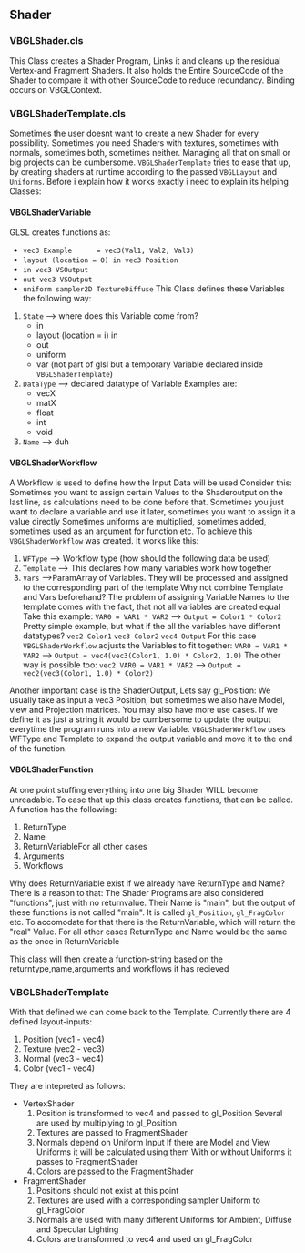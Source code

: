 ## Shader
### VBGLShader.cls
This Class creates a Shader Program, Links it and cleans up the residual Vertex-and Fragment Shaders.
It also holds the Entire SourceCode of the Shader to compare it with other SourceCode to reduce redundancy.
Binding occurs on VBGLContext.
### VBGLShaderTemplate.cls
Sometimes the user doesnt want to create a new Shader for every possibility.
Sometimes you need Shaders with textures, sometimes with normals, sometimes both, sometimes neither.
Managing all that on small or big projects can be cumbersome.
`VBGLShaderTemplate` tries to ease that up, by creating shaders at runtime according to the passed `VBGLLayout` and `Uniforms`.
Before i explain how it works exactly i need to explain its helping Classes:
#### VBGLShaderVariable
GLSL creates functions as:
* `vec3 Example      = vec3(Val1, Val2, Val3)`
* `layout (location = 0) in vec3 Position`
* `in vec3 VSOutput`
* `out vec3 VSOutput`
* `uniform sampler2D TextureDiffuse`
This Class defines these Variables the following way:
1. `State` --> where does this Variable come from?
    * in
    * layout (location = i) in
    * out
    * uniform
    * var (not part of glsl but a temporary Variable declared inside `VBGLShaderTemplate`)
2. `DataType` --> declared datatype of Variable
Examples are:
    * vecX
    * matX
    * float
    * int
    * void
3. `Name` --> duh
#### VBGLShaderWorkflow
A Workflow is used to define how the Input Data will be used
Consider this:
Sometimes you want to assign certain Values to the Shaderoutput on the last line, as calculations need to be done before that.
Sometimes you just want to declare a variable and use it later, sometimes you want to assign it a value directly
Sometimes uniforms are multiplied, sometimes added, sometimes used as an argument for function etc.
To achieve this `VBGLShaderWorkflow` was created.
It works like this:
1. `WFType` --> Workflow type (how should the following data be used)
2. `Template` --> This declares how many variables work how together
3. `Vars` -->ParamArray of Variables. They will be processed and assigned to the corresponding part of the template
Why not combine Template and Vars beforehand?
The problem of assigning Variable Names to the template comes with the fact, that not all variables are created equal
Take this example:
`VAR0 = VAR1 * VAR2` --> `Output = Color1 * Color2`
Pretty simple example, but what if the all the variables have different datatypes?
`vec2 Color1`
`vec3 Color2`
`vec4 Output`
For this case `VBGLShaderWorkflow` adjusts the Variables to fit together:
`VAR0 = VAR1 * VAR2` --> `Output = vec4(vec3(Color1, 1.0) * Color2, 1.0)`
The other way is possible too:
`vec2 VAR0 = VAR1 * VAR2` --> `Output = vec2(vec3(Color1, 1.0) * Color2)`

Another important case is the ShaderOutput, Lets say gl_Position:
We usually take as input a vec3 Position, but sometimes we also have Model, view and Projection matrices.
You may also have more use cases.
If we define it as just a string it would be cumbersome to update the output everytime the program runs into a new Variable.
`VBGLShaderWorkflow` uses WFType and Template to expand the output variable and move it to the end of the function.
#### VBGLShaderFunction
At one point stuffing everything into one big Shader WILL become unreadable. To ease that up this class creates functions, that can be called.
A function has the following:
1. ReturnType
2. Name
3. ReturnVariableFor all other cases
4. Arguments
5. Workflows

Why does ReturnVariable exist if we already have ReturnType and Name?
There is a reason to that:
The Shader Programs are also considered "functions", just with no returnvalue. Their Name is "main", but the output of these functions is not called "main".
It is called `gl_Position`, `gl_FragColor` etc. To accomodate for that there is the ReturnVariable, which will return the "real" Value.
For all other cases ReturnType and Name would be the same as the once in ReturnVariable

This class will then create a function-string based on the returntype,name,arguments and workflows it has recieved

### VBGLShaderTemplate
With that defined we can come back to the Template.
Currently there are 4 defined layout-inputs:
1. Position (vec1 - vec4)
2. Texture  (vec2 - vec3)
3. Normal   (vec3 - vec4)
4. Color    (vec1 - vec4)

They are intepreted as follows:
* VertexShader
    1. Position is transformed to vec4 and passed to gl_Position
        Several are used by multiplying to gl_Position
    2. Textures are passed to FragmentShader
    3. Normals depend on Uniform Input
        If there are Model and View Uniforms it will be calculated using them
        With or without Uniforms it passes to FragmentShader
    4. Colors are passed to the FragmentShader
* FragmentShader
    1. Positions should not exist at this point
    2. Textures are used with a corresponding sampler Uniform to gl_FragColor
    3. Normals are used with many different Uniforms for Ambient, Diffuse and Specular Lighting
    4. Colors are transformed to vec4 and used on gl_FragColor